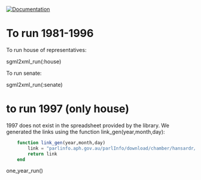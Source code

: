 [![Documentation](https://github.com/Australian-Parliamentary-Speech/Scraper/actions/workflows/documentation.yml/badge.svg)](https://australian-parliamentary-speech.github.io/sgml2xml/)

# To run 1981-1996

To run house of representatives:

sgml2xml\_run(:house)

To run senate:

sgml2xml\_run(:senate)

# to run 1997 (only house)

1997 does not exist in the spreadsheet provided by the library. We generated the links using the function link\_gen(year,month,day):

```julia
    function link_gen(year,month,day)
        link = "parlinfo.aph.gov.au/parlInfo/download/chamber/hansardr/$(year)-$(month)-$(day)/toc_sgml/reps $(year)-$(month)-$(day).sgm"
        return link
    end
```

one\_year\_run()



